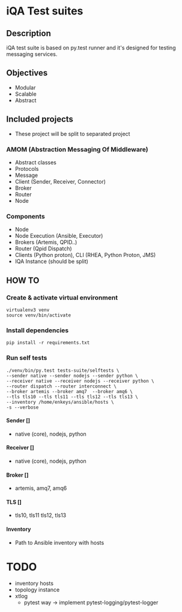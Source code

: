 # iQA Test suites
## Description
iQA test suite is based on py.test runner and it's designed for testing messaging services.

## Objectives
- Modular
- Scalable
- Abstract

## Included projects
 - These project will be split to separated project

### AMOM (Abstraction Messaging Of Middleware)
- Abstract classes
- Protocols
- Message
- Client (Sender, Receiver, Connector)
- Broker
- Router
- Node

### Components
- Node
- Node Execution (Ansible, Executor)
- Brokers (Artemis, QPID..)
- Router (Qpid Dispatch)
- Clients (Python proton), CLI (RHEA, Python Proton, JMS)
- IQA Instance (should be split)


## HOW TO
### Create & activate virtual environment
```
virtualenv3 venv
source venv/bin/activate
```
### Install dependencies
```
pip install -r requirements.txt
```

### Run self tests
```
./venv/bin/py.test tests-suite/selftests \
--sender native --sender nodejs --sender python \
--receiver native --receiver nodejs --receiver python \
--router dispatch --router interconnect \
--broker artemis --broker amq7  --broker amq6 \
--tls tls10 --tls tls11 --tls tls12 --tls tls13 \
--inventory /home/enkeys/ansible/hosts \
-s --verbose
```
#### Sender []
- native (core), nodejs, python 

#### Receiver []
- native (core), nodejs, python

#### Broker []
- artemis, amq7, amq6

#### TLS []
- tls10, tls11 tls12, tls13

#### Inventory 
- Path to Ansible inventory with hosts

# TODO
- inventory hosts
- topology instance
- xtlog
    - pytest way -> implement pytest-logging/pytest-logger
